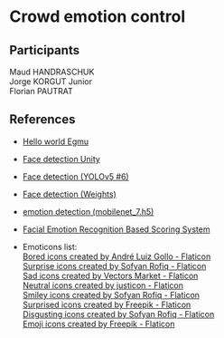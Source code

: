 # Crowd emotion control

## Participants
Maud HANDRASCHUK  
Jorge KORGUT Junior  
Florian PAUTRAT  

## References
- [Hello world Egmu](https://www.emgu.com/wiki/index.php/Hello_World_in_CSharp)  
- [Face detection Unity](https://github.com/dao-duc-tung/face-detection-unity-emgucv-onnx?tab=readme-ov-file#about-the-project)  

- [Face detection (YOLOv5 #6)](https://paperswithcode.com/paper/yolo5face-why-reinventing-a-face-detector)  
- [Face detection (Weights)](https://github.com/hpc203/yolov8-face-landmarks-opencv-dnn)  

- [emotion detection (mobilenet_7.h5)](https://github.com/av-savchenko/face-emotion-recognition/tree/main)  

- [Facial Emotion Recognition Based Scoring System](https://link.springer.com/chapter/10.1007/978-981-16-7330-6_15)  


- Emoticons list:  
<a href="https://www.flaticon.com/free-icons/bored" title="bored icons">Bored icons created by André Luiz Gollo - Flaticon</a>  
<a href="https://www.flaticon.com/free-icons/surprise" title="surprise icons">Surprise icons created by Sofyan Rofiq - Flaticon</a>  
<a href="https://www.flaticon.com/free-icons/sad" title="sad icons">Sad icons created by Vectors Market - Flaticon</a>  
<a href="https://www.flaticon.com/free-icons/neutral" title="neutral icons">Neutral icons created by justicon - Flaticon</a>  
<a href="https://www.flaticon.com/free-icons/smiley" title="smiley icons">Smiley icons created by Sofyan Rofiq - Flaticon</a>  
<a href="https://www.flaticon.com/free-icons/surprised" title="surprised icons">Surprised icons created by Freepik - Flaticon</a>  
<a href="https://www.flaticon.com/free-icons/disgusting" title="disgusting icons">Disgusting icons created by Sofyan Rofiq - Flaticon</a>  
<a href="https://www.flaticon.com/free-icons/emoji" title="emoji icons">Emoji icons created by Freepik - Flaticon</a>  
